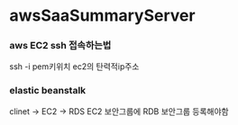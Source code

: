 # awsSaaSummaryServer 

### aws EC2 ssh 접속하는법
  ssh -i pem키위치 ec2의 탄력적ip주소

### elastic beanstalk
  clinet -> EC2 -> RDS
  EC2 보안그룹에 RDB 보안그룹 등록해야함
